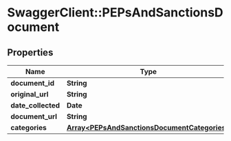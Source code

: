 # SwaggerClient::PEPsAndSanctionsDocument

## Properties
Name | Type | Description | Notes
------------ | ------------- | ------------- | -------------
**document_id** | **String** |  | [optional] 
**original_url** | **String** |  | [optional] 
**date_collected** | **Date** |  | [optional] 
**document_url** | **String** |  | [optional] 
**categories** | [**Array&lt;PEPsAndSanctionsDocumentCategories&gt;**](PEPsAndSanctionsDocumentCategories.md) |  | [optional] 


